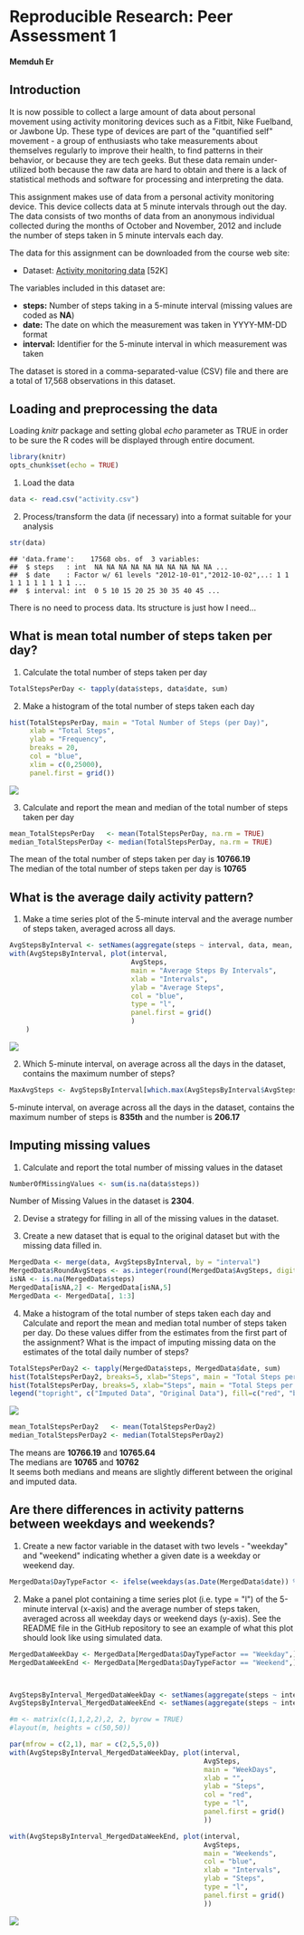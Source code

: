 # Reproducible Research: Peer Assessment 1
#### Memduh Er

## Introduction

It is now possible to collect a large amount of data about personal movement using activity monitoring devices such as a Fitbit, Nike Fuelband, or Jawbone Up. These type of devices are part of the "quantified self" movement - a group of enthusiasts who take measurements about themselves regularly to improve their health, to find patterns in their behavior, or because they are tech geeks. But these data remain under-utilized both because the raw data are hard to obtain and there is a lack of statistical methods and software for processing and interpreting the data.

This assignment makes use of data from a personal activity monitoring device. This device collects data at 5 minute intervals through out the day. The data consists of two months of data from an anonymous individual collected during the months of October and November, 2012 and include the number of steps taken in 5 minute intervals each day.

The data for this assignment can be downloaded from the course web site:

- Dataset: [Activity monitoring data][1] [52K]

The variables included in this dataset are:

- **steps:** Number of steps taking in a 5-minute interval (missing values are coded as **NA**)
- **date:** The date on which the measurement was taken in YYYY-MM-DD format
- **interval:** Identifier for the 5-minute interval in which measurement was taken

The dataset is stored in a comma-separated-value (CSV) file and there are a total of 17,568 observations in this dataset.


## Loading and preprocessing the data

Loading *knitr* package and setting global *echo* parameter as TRUE in order to be sure the R codes will be displayed through entire document.


```r
library(knitr)
opts_chunk$set(echo = TRUE)
```

1. Load the data


```r
data <- read.csv("activity.csv")
```

2. Process/transform the data (if necessary) into a format suitable for your analysis


```r
str(data)
```

```
## 'data.frame':	17568 obs. of  3 variables:
##  $ steps   : int  NA NA NA NA NA NA NA NA NA NA ...
##  $ date    : Factor w/ 61 levels "2012-10-01","2012-10-02",..: 1 1 1 1 1 1 1 1 1 1 ...
##  $ interval: int  0 5 10 15 20 25 30 35 40 45 ...
```

There is no need to process data. Its structure is just how I need...

## What is mean total number of steps taken per day?

1. Calculate the total number of steps taken per day


```r
TotalStepsPerDay <- tapply(data$steps, data$date, sum)
```

2. Make a histogram of the total number of steps taken each day


```r
hist(TotalStepsPerDay, main = "Total Number of Steps (per Day)",
     xlab = "Total Steps",
     ylab = "Frequency",
     breaks = 20,
     col = "blue",
     xlim = c(0,25000),
     panel.first = grid())
```

![](PA1_template_files/figure-html/unnamed-chunk-5-1.png)<!-- -->

3. Calculate and report the mean and median of the total number of steps taken per day


```r
mean_TotalStepsPerDay   <- mean(TotalStepsPerDay, na.rm = TRUE)
median_TotalStepsPerDay <- median(TotalStepsPerDay, na.rm = TRUE)
```



The mean of the total number of steps taken per day is **10766.19**  
The median of the total number of steps taken per day is **10765**

## What is the average daily activity pattern?

1. Make a time series plot of the 5-minute interval and the average number of steps taken, averaged across all days.


```r
AvgStepsByInterval <- setNames(aggregate(steps ~ interval, data, mean, na.rm = TRUE), c("interval", "AvgSteps"))
with(AvgStepsByInterval, plot(interval, 
                              AvgSteps,
                              main = "Average Steps By Intervals",
                              xlab = "Intervals",
                              ylab = "Average Steps",
                              col = "blue", 
                              type = "l",
                              panel.first = grid()
                              )
    )
```

![](PA1_template_files/figure-html/unnamed-chunk-8-1.png)<!-- -->

2. Which 5-minute interval, on average across all the days in the dataset, contains the maximum number of steps?


```r
MaxAvgSteps <- AvgStepsByInterval[which.max(AvgStepsByInterval$AvgSteps),]
```



5-minute interval, on average across all the days in the dataset, contains the maximum number of steps is **835th** and the number is **206.17**

## Imputing missing values

1. Calculate and report the total number of missing values in the dataset 


```r
NumberOfMissingValues <- sum(is.na(data$steps))
```

Number of Missing Values in the dataset is **2304**.

2. Devise a strategy for filling in all of the missing values in the dataset.

3. Create a new dataset that is equal to the original dataset but with the missing data filled in.


```r
MergedData <- merge(data, AvgStepsByInterval, by = "interval")
MergedData$RoundAvgSteps <- as.integer(round(MergedData$AvgSteps, digits = 0))
isNA <- is.na(MergedData$steps)
MergedData[isNA,2] <- MergedData[isNA,5]
MergedData <- MergedData[, 1:3]
```

4. Make a histogram of the total number of steps taken each day and Calculate and report the mean and median total number of steps taken per day. Do these values differ from the estimates from the first part of the assignment? What is the impact of imputing missing data on the estimates of the total daily number of steps?


```r
TotalStepsPerDay2 <- tapply(MergedData$steps, MergedData$date, sum)
hist(TotalStepsPerDay2, breaks=5, xlab="Steps", main = "Total Steps per Day with NAs Fixed", col="red")
hist(TotalStepsPerDay, breaks=5, xlab="Steps", main = "Total Steps per Day with NAs Fixed", col="blue", add = T )
legend("topright", c("Imputed Data", "Original Data"), fill=c("red", "blue") )
```

![](PA1_template_files/figure-html/unnamed-chunk-13-1.png)<!-- -->


```r
mean_TotalStepsPerDay2   <- mean(TotalStepsPerDay2)
median_TotalStepsPerDay2 <- median(TotalStepsPerDay2)
```



The means are  **10766.19** and **10765.64**  
The medians are **10765** and **10762**  
It seems both medians and means are slightly different between the original and imputed data.

## Are there differences in activity patterns between weekdays and weekends?

1. Create a new factor variable in the dataset with two levels - "weekday" and "weekend" indicating whether a given date is a weekday or weekend day.


```r
MergedData$DayTypeFactor <- ifelse(weekdays(as.Date(MergedData$date)) %in% c("Saturday", "Sunday"), "Weekend", "Weekday")
```

2. Make a panel plot containing a time series plot (i.e. type = "l") of the 5-minute interval (x-axis) and the average number of steps taken, averaged across all weekday days or weekend days (y-axis). See the README file in the GitHub repository to see an example of what this plot should look like using simulated data.


```r
MergedDataWeekDay <- MergedData[MergedData$DayTypeFactor == "Weekday",][,1:3]
MergedDataWeekEnd <- MergedData[MergedData$DayTypeFactor == "Weekend",][,1:3]



AvgStepsByInterval_MergedDataWeekDay <- setNames(aggregate(steps ~ interval, MergedDataWeekDay, mean), c("interval", "AvgSteps"))
AvgStepsByInterval_MergedDataWeekEnd <- setNames(aggregate(steps ~ interval, MergedDataWeekEnd, mean), c("interval", "AvgSteps"))

#m <- matrix(c(1,1,2,2),2, 2, byrow = TRUE)
#layout(m, heights = c(50,50))

par(mfrow = c(2,1), mar = c(2,5,5,0))
with(AvgStepsByInterval_MergedDataWeekDay, plot(interval, 
                                                AvgSteps, 
                                                main = "WeekDays",
                                                xlab = "",
                                                ylab = "Steps",
                                                col = "red",
                                                type = "l",
                                                panel.first = grid()
                                                ))

with(AvgStepsByInterval_MergedDataWeekEnd, plot(interval, 
                                                AvgSteps, 
                                                main = "Weekends",
                                                col = "blue",
                                                xlab = "Intervals",
                                                ylab = "Steps",
                                                type = "l",
                                                panel.first = grid()
                                                ))
```

![](PA1_template_files/figure-html/unnamed-chunk-17-1.png)<!-- -->



[1]: https://d396qusza40orc.cloudfront.net/repdata%2Fdata%2Factivity.zip

